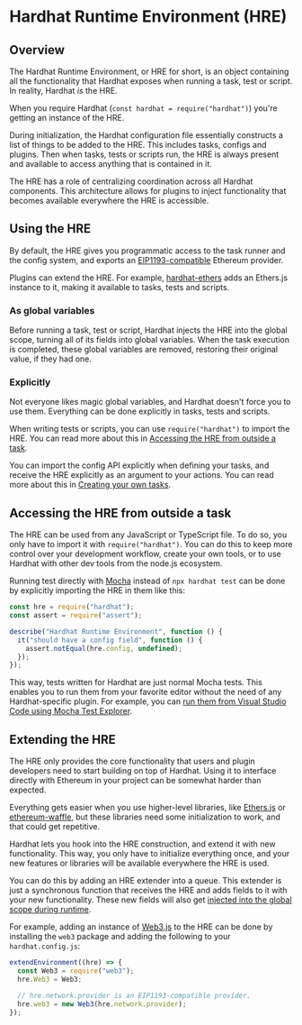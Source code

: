 # Hardhat Runtime Environment (HRE)

## Overview

The Hardhat Runtime Environment, or HRE for short, is an object containing all the functionality that Hardhat exposes when running a task, test or script. In reality, Hardhat _is_ the HRE.

When you require Hardhat (`const hardhat = require("hardhat")`) you're getting an instance of the HRE.

During initialization, the Hardhat configuration file essentially constructs a list of things to be added to the HRE. This includes tasks, configs and plugins. Then when tasks, tests or scripts run, the HRE is always present and available to access anything that is contained in it.

The HRE has a role of centralizing coordination across all Hardhat components. This architecture allows for plugins to inject functionality that becomes available everywhere the HRE is accessible.

## Using the HRE

By default, the HRE gives you programmatic access to the task runner and the config system, and exports an [EIP1193-compatible](https://eips.ethereum.org/EIPS/eip-1193) Ethereum provider.

Plugins can extend the HRE. For example, [hardhat-ethers](https://github.com/NomicFoundation/hardhat/tree/main/packages/hardhat-ethers) adds an Ethers.js instance to it, making it available to tasks, tests and scripts.

### As global variables

Before running a task, test or script, Hardhat injects the HRE into the global scope, turning all of its fields into global variables. When the task execution is completed, these global variables are removed, restoring their original value, if they had one.

### Explicitly

Not everyone likes magic global variables, and Hardhat doesn't force you to use them. Everything can be done explicitly in tasks, tests and scripts.

When writing tests or scripts, you can use `require("hardhat")` to import the HRE. You can read more about this in [Accessing the HRE from outside a task](#accessing-the-hre-from-outside-a-task).

You can import the config API explicitly when defining your tasks, and receive the HRE explicitly as an argument to your actions. You can read more about this in [Creating your own tasks](./create-task.md).

## Accessing the HRE from outside a task

The HRE can be used from any JavaScript or TypeScript file. To do so, you only have to import it with `require("hardhat")`. You can do this to keep more control over your development workflow, create your own tools, or to use Hardhat with other dev tools from the node.js ecosystem.

Running test directly with [Mocha](https://www.npmjs.com/package/mocha) instead of `npx hardhat test` can be done by explicitly importing the HRE in them like this:

```js
const hre = require("hardhat");
const assert = require("assert");

describe("Hardhat Runtime Environment", function () {
  it("should have a config field", function () {
    assert.notEqual(hre.config, undefined);
  });
});
```

This way, tests written for Hardhat are just normal Mocha tests. This enables you to run them from your favorite editor without the need of any Hardhat-specific plugin. For example, you can [run them from Visual Studio Code using Mocha Test Explorer](../advanced/vscode-tests.md).

## Extending the HRE

The HRE only provides the core functionality that users and plugin developers need to start building on top of Hardhat. Using it to interface directly with Ethereum in your project can be somewhat harder than expected.

Everything gets easier when you use higher-level libraries, like [Ethers.js](https://docs.ethers.io/) or [ethereum-waffle](https://www.npmjs.com/package/ethereum-waffle), but these libraries need some initialization to work, and that could get repetitive.

Hardhat lets you hook into the HRE construction, and extend it with new functionality. This way, you only have to initialize everything once, and your new features or libraries will be available everywhere the HRE is used.

You can do this by adding an HRE extender into a queue. This extender is just a synchronous function that receives the HRE and adds fields to it with your new functionality. These new fields will also get [injected into the global scope during runtime](#exporting-globally).

For example, adding an instance of [Web3.js](https://web3js.readthedocs.io/en/latest/) to the HRE can be done by installing the `web3` package and adding the following to your `hardhat.config.js`:

```js
extendEnvironment((hre) => {
  const Web3 = require("web3");
  hre.Web3 = Web3;

  // hre.network.provider is an EIP1193-compatible provider.
  hre.web3 = new Web3(hre.network.provider);
});
```
